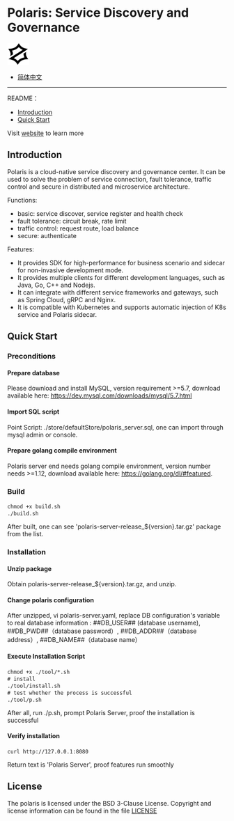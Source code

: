 # Polaris: Service Discovery and Governance

<img src="logo.png" width="10%" height="10%" />

* [简体中文](https://github.com/PolarisMesh/polaris/blob/master/README-zh.md)

---

README：

- [Introduction](#introduction)
- [Quick Start](#quick-start)

Visit [website](https://polarismesh.cn) to learn more

## Introduction

Polaris is a cloud-native service discovery and governance center. It can be used to solve the problem of service connection, fault tolerance, traffic control and secure in distributed and microservice architecture.

Functions:

- basic: service discover, service register and health check
- fault tolerance: circuit break, rate limit
- traffic control: request route, load balance
- secure: authenticate

Features:

- It provides SDK for high-performance for business scenario and sidecar for non-invasive development mode.
- It provides multiple clients for different development languages, such as Java, Go, C++ and Nodejs.
- It can integrate with different service frameworks and gateways, such as Spring Cloud, gRPC and Nginx.
- It is compatible with Kubernetes and supports automatic injection of K8s service and Polaris sidecar.

## Quick Start

### Preconditions

#### Prepare database 

Please download and install MySQL, version requirement >=5.7, download available here: 
https://dev.mysql.com/downloads/mysql/5.7.html

#### Import SQL script

Point Script: ./store/defaultStore/polaris_server.sql, one can import through mysql admin or console.

#### Prepare golang compile environment

Polaris server end needs golang compile environment, version number needs >=1.12, download available here: https://golang.org/dl/#featured.

### Build

````shell script
chmod +x build.sh
./build.sh
````
After built, one can see 'polaris-server-release_${version}.tar.gz' package from the list. 

### Installation

#### Unzip package

Obtain polaris-server-release_${version}.tar.gz, and unzip.

#### Change polaris configuration

After unzipped, vi polaris-server.yaml, replace DB configuration's variable to real database information
: ##DB_USER## (database username), ##DB_PWD##（database password）, ##DB_ADDR##（database address）, ##DB_NAME##（database name）

#### Execute Installation Script

````shell script
chmod +x ./tool/*.sh
# install
./tool/install.sh
# test whether the process is successful 
./tool/p.sh
````
After all, run ./p.sh, prompt Polaris Server, proof the installation is successful 

#### Verify installation

````shell script
curl http://127.0.0.1:8080
```` 
Return text is 'Polaris Server', proof features run smoothly 

## License

The polaris is licensed under the BSD 3-Clause License. Copyright and license information can be found in the file [LICENSE](LICENSE)
